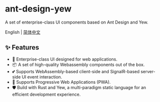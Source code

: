 # ant-design-yew

A set of enterprise-class UI components based on Ant Design and Yew.



English | [简体中文](README-zh_CN.md)

## ✨ Features

- 🌈 Enterprise-class UI designed for web applications.
- 📦 A set of high-quality Webassembly components out of the box.
- 💕 Supports WebAssembly-based client-side and SignalR-based server-side UI event interaction.
- 🎨 Supports Progressive Web Applications (PWA).
- 🛡 Build with Rust and Yew, a multi-paradigm static language for an efficient development experience.
